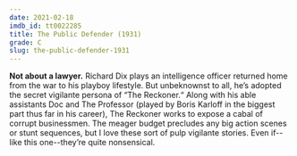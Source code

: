 ```yaml
---
date: 2021-02-18
imdb_id: tt0022285
title: The Public Defender (1931)
grade: C
slug: the-public-defender-1931
---
```


**Not about a lawyer.** Richard Dix plays an intelligence officer returned home from the war to his playboy lifestyle. But unbeknownst to all, he’s adopted the secret vigilante persona of “The Reckoner.“ Along with his able assistants Doc and The Professor (played by Boris Karloff in the biggest part thus far in his career), The Reckoner works to expose a cabal of corrupt businessmen. The meager budget precludes any big action scenes or stunt sequences, but I love these sort of pulp vigilante stories. Even if--like this one--they’re quite nonsensical.